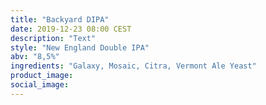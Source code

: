 ```yaml
---
title: "Backyard DIPA"
date: 2019-12-23 08:00 CEST
description: "Text"
style: "New England Double IPA"
abv: "8,5%"
ingredients: "Galaxy, Mosaic, Citra, Vermont Ale Yeast"
product_image:
social_image:
---
```

